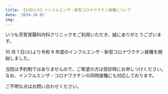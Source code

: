 ```yaml
---
title: 【お知らせ】インフルエンザ・新型コロナワクチン接種について
date: '2024-10-02'
img:
---
```


いつも芳賀胃腸科内科クリニックをご利用いただき、誠にありがとうございます。

10 月 1 日(火)より令和 6 年度のインフルエンザ・新型コロナワクチン接種を開始しました。

当院は予約制ではありませんので、ご希望の方は受診時にお申しつけください。
なお、インフルエンザ・コロナワクチンの同時接種にも対応しております。

ご不明な点はお問い合わせください。
